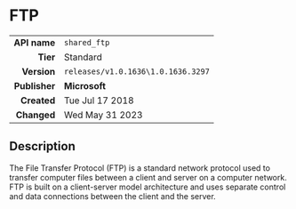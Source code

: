 # FTP
| | |
|-:|-|
|**API name**|`shared_ftp`|
|**Tier**|Standard|
|**Version**|`releases/v1.0.1636\1.0.1636.3297`|
|**Publisher**|**Microsoft**|
|**Created**|Tue Jul 17 2018|
|**Changed**|Wed May 31 2023|

## Description
The File Transfer Protocol (FTP) is a standard network protocol used to transfer computer files between a client and server on a computer network. FTP is built on a client-server model architecture and uses separate control and data connections between the client and the server.
